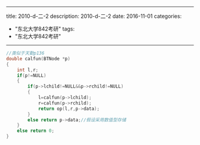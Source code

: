 
---
title: 2010-d-二-2
description: 2010-d-二-2
date: 2016-11-01
categories:
  - "东北大学842考研"
tags:
  - "东北大学842考研"

---


```cpp
//类似于天勤p136
double calfun(BTNode *p)
{
    int l,r;
    if(p!=NULL)
    {
        if(p->lchild!=NULL&&p->rchild!=NULL)
        {
            l=calfun(p->lchild);
            r=calfun(p->rchild);
            return op(l,r,p->data);
        }
        else return p->data;//假设采用数值型存储
    }
    else return 0;
}
```

